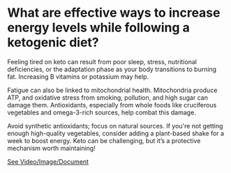 # What are effective ways to increase energy levels while following a ketogenic diet?

Feeling tired on keto can result from poor sleep, stress, nutritional deficiencies, or the adaptation phase as your body transitions to burning fat. Increasing B vitamins or potassium may help.

Fatigue can also be linked to mitochondrial health. Mitochondria produce ATP, and oxidative stress from smoking, pollution, and high sugar can damage them. Antioxidants, especially from whole foods like cruciferous vegetables and omega-3-rich sources, help combat this damage.

Avoid synthetic antioxidants; focus on natural sources. If you're not getting enough high-quality vegetables, consider adding a plant-based shake for a week to boost energy. Keto can be challenging, but it’s a protective mechanism worth maintaining!

 [See Video/Image/Document](https://hls-player.drberg.com/asset?path=migrated-assets/how-to-boost-your-energy-on-keto-ketogenic-diet-drberg)